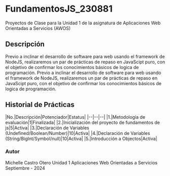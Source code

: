 # FundamentosJS_230881
Proyectos de Clase para la Unidad 1 de la asignatura de Aplicaciones Web Orientadas a Servicios (AWOS)

## Descripción
Previo a inclinar el desarrollo de software para web usando el framework de NodeJS, realizaremos un par de prácticas de repaso en JavaScipt puro, con el objetivo de confirmar los conocimientos básicos de logica de programación.
Previo a inclinar el desarrollo de software para web usando el framework de NodeJS, realizaremos un par de prácticas de repaso en JavaScipt puro, con el objetivo de confirmar los conocimientos básicos de logica de programación.

## Historial de Prácticas
|No.|Descripción|Potenciador|Estatus|
|--|--|--|
|1.|Metodologia de evaluación|1|Finalizada|
|2.|Inicialización del proyecto de fundamentos de js|5|Activa|
|3.|Declaración de Variables (Undefined/Boolean/Number)|10|Activa|
|4.|Declaración de Variables (String/BigInt/Symbol/null)|10|Activa|
|5.|Introducción a Objectos|Activa|

### Autor 
Michelle Castro Otero
Unidad 1
Aplicaciones Web Orientadas a Servicios 
Septiembre - 2024